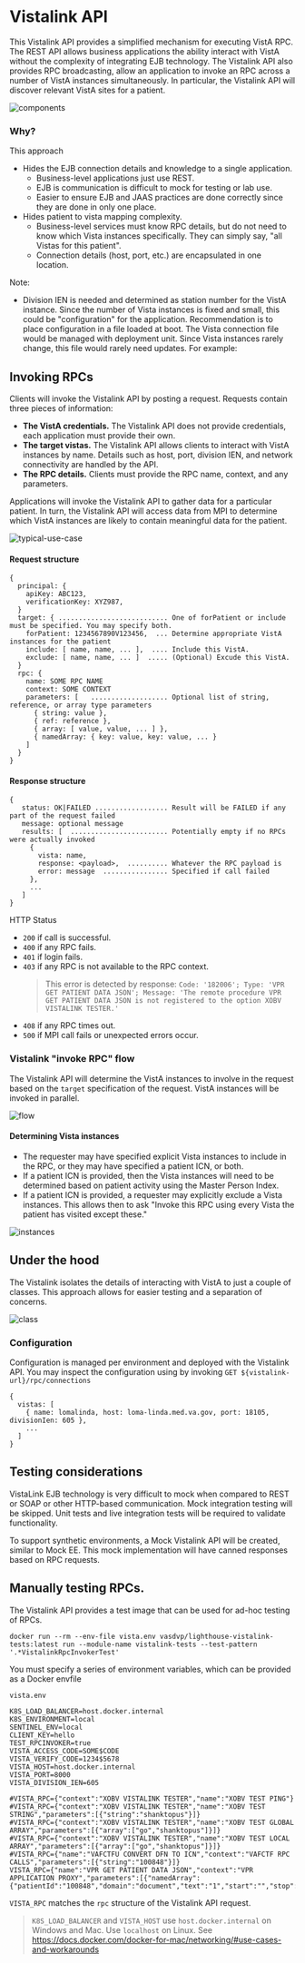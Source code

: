 # Vistalink API

This Vistalink API provides a simplified mechanism for executing VistA RPC. The REST API allows business applications the ability interact with VistA without the complexity of integrating EJB technology. The Vistalink API also provides RPC broadcasting, allow an application to invoke an RPC across a number of VistA instances simultaneously.  In particular, the Vistalink API will discover relevant VistA sites for a patient.

![components](src/plantuml/vl-api-components.png)

### Why?
This approach
- Hides the EJB connection details and knowledge to a single application. 
  - Business-level applications just use REST.
  - EJB is communication is difficult to mock for testing or lab use.
  - Easier to ensure EJB and JAAS practices are done correctly since they are done in only one place.
- Hides patient to vista mapping complexity. 
  - Business-level services must know RPC details, but do not need to know which Vista instances specifically. They can simply say, "all Vistas for this patient". 
  - Connection details (host, port, etc.) are encapsulated in one location.

Note:
- Division IEN is needed and determined as station number for the VistA instance. Since the number of Vista instances is fixed and small, this could be "configuration" for the application. Recommendation is to place configuration in a file loaded at boot. The Vista connection file would be managed with deployment unit. Since Vista instances rarely change, this file would rarely need updates. For example:


## Invoking RPCs
Clients will invoke the Vistalink API by posting a request. Requests contain three pieces of information:
- **The VistA credentials.** The Vistalink API does not provide credentials, each application must provide their own.
- **The target vistas.** The Vistalink API allows clients to interact with VistA instances by name. Details such as host, port, division IEN, and network connectivity are handled by the API.
- **The RPC details.** Clients must provide the RPC name, context, and any parameters.

Applications will invoke the Vistalink API to gather data for a particular patient. In turn, the Vistalink API will access data from MPI to determine which VistA instances are likely to contain meaningful data for the patient.

![typical-use-case](src/plantuml/typical-use-case.png)

#### Request structure
```
{
  principal: {
    apiKey: ABC123,
    verificationKey: XYZ987,
  }
  target: { ........................... One of forPatient or include must be specified. You may specify both.
    forPatient: 1234567890V123456,  ... Determine appropriate VistA instances for the patient
    include: [ name, name, ... ],  .... Include this VistA.
    exclude: [ name, name, ... ]  ..... (Optional) Excude this VistA.
  }
  rpc: {
    name: SOME RPC NAME
    context: SOME CONTEXT
    parameters: [   ................... Optional list of string, reference, or array type parameters
      { string: value },
      { ref: reference },
      { array: [ value, value, ... ] },
      { namedArray: { key: value, key: value, ... }
    ]
  }
}
```
#### Response structure
```
{
   status: OK|FAILED .................. Result will be FAILED if any part of the request failed
   message: optional message
   results: [  ........................ Potentially empty if no RPCs were actually invoked
     {
       vista: name,
       response: <payload>,  .......... Whatever the RPC payload is
       error: message  ................ Specified if call failed
     },
     ...
   ]
}
```
HTTP Status
- `200` if call is successful.
- `400` if any RPC fails.
- `401` if login fails.
- `403` if any RPC is not available to the RPC context.  
  > This error is detected by response: `Code: '182006'; Type: 'VPR GET PATIENT DATA JSON'; Message: 'The remote procedure VPR GET PATIENT DATA JSON is not registered to the option XOBV VISTALINK TESTER.'`
- `408` if any RPC times out.
- `500` if MPI call fails or unexpected errors occur.


### Vistalink "invoke RPC" flow
The Vistalink API will determine the VistA instances to involve in the request based on the `target` specification of the request. VistA instances will be invoked in parallel.

![flow](src/plantuml/vistalink-api-flow.png)


#### Determining Vista instances
- The requester may have specified explicit Vista instances to include in the RPC, or they may have specified a patient ICN, or both. 
- If a patient ICN is provided, then the Vista instances will need to be determined based on patient activity using the Master Person Index.
- If a patient ICN is provided, a requester may explicitly exclude a Vista instances. This allows then to ask "Invoke this RPC using every Vista the patient has visited except these."

![instances](src/plantuml/vistalink-api-determine-instances.png)


## Under the hood
The Vistalink isolates the details of interacting with VistA to just a couple of classes. This approach allows for easier testing and a separation of concerns.

![class](src/plantuml/vl-classes.png)


### Configuration
Configuration is managed per environment and deployed with the Vistalink API. You may inspect the configuration using by invoking `GET ${vistalink-url}/rpc/connections` 
```
{
  vistas: [
    { name: lomalinda, host: loma-linda.med.va.gov, port: 18105, divisionIen: 605 },
    ...
  ]
}
```


## Testing considerations
VistaLink EJB technology is very difficult to mock when compared to REST or SOAP or other HTTP-based communication. Mock integration testing will be skipped. Unit tests and live integration tests will be required to validate functionality.

To support synthetic environments, a Mock Vistalink API will be created, similar to Mock EE. This mock implementation will have canned responses based on RPC requests. 


## Manually testing RPCs.
The Vistalink API provides a test image that can be used for ad-hoc testing of RPCs.
```
docker run --rm --env-file vista.env vasdvp/lighthouse-vistalink-tests:latest run --module-name vistalink-tests --test-pattern '.*VistalinkRpcInvokerTest'
```
You must specify a series of environment variables, which can be provided as a Docker envfile

`vista.env`
```
K8S_LOAD_BALANCER=host.docker.internal
K8S_ENVIRONMENT=local
SENTINEL_ENV=local
CLIENT_KEY=hello
TEST_RPCINVOKER=true
VISTA_ACCESS_CODE=SOME$CODE
VISTA_VERIFY_CODE=1234$5678
VISTA_HOST=host.docker.internal
VISTA_PORT=8000
VISTA_DIVISION_IEN=605

#VISTA_RPC={"context":"XOBV VISTALINK TESTER","name":"XOBV TEST PING"}
#VISTA_RPC={"context":"XOBV VISTALINK TESTER","name":"XOBV TEST STRING","parameters":[{"string":"shanktopus"}]}
#VISTA_RPC={"context":"XOBV VISTALINK TESTER","name":"XOBV TEST GLOBAL ARRAY","parameters":[{"array":["go","shanktopus"]}]}
#VISTA_RPC={"context":"XOBV VISTALINK TESTER","name":"XOBV TEST LOCAL ARRAY","parameters":[{"array":["go","shanktopus"]}]}
#VISTA_RPC={"name":"VAFCTFU CONVERT DFN TO ICN","context":"VAFCTF RPC CALLS","parameters":[{"string":"100848"}]}
VISTA_RPC={"name":"VPR GET PATIENT DATA JSON","context":"VPR APPLICATION PROXY","parameters":[{"namedArray":{"patientId":"100848","domain":"document","text":"1","start":"","stop":"","max":"","id":"","uid":""}}]}
```

`VISTA_RPC` matches the `rpc` structure of the Vistalink API request.

> `K8S_LOAD_BALANCER` and `VISTA_HOST` use `host.docker.internal` on Windows and Mac.
> Use `localhost` on Linux.
> See https://docs.docker.com/docker-for-mac/networking/#use-cases-and-workarounds
